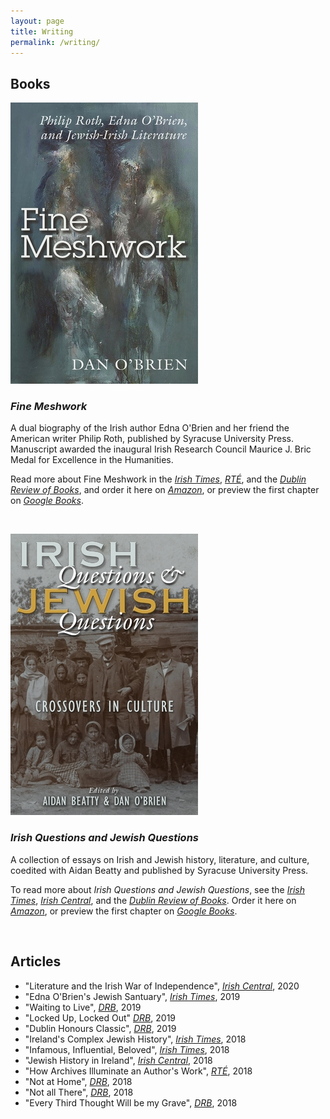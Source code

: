 ```yaml
---
layout: page
title: Writing
permalink: /writing/
---
```

## Books ##


![Fine Meshwork cover](/img/finemeshwork.jpg)

### *Fine Meshwork* ###

A dual biography of the Irish author Edna O'Brien and her friend the American writer Philip Roth, published by Syracuse University Press. Manuscript awarded the inaugural Irish Research Council Maurice J. Bric Medal for Excellence in the Humanities. 

Read more about Fine Meshwork in the [*Irish Times*](https://www.irishtimes.com/culture/books/how-edna-o-brien-found-sanctuary-among-jewish-american-writers-1.3980562), [*RTÉ*](https://www.rte.ie/brainstorm/2018/0903/991330-how-archives-illuminate-an-authors-work), and the [*Dublin Review of Books*](http://www.drb.ie/blog/writers-and-artists/2018/06/11/every-third-thought-will-be-my-grave), and order it here on [*Amazon*](https://www.amazon.com/Fine-Meshwork-Jewish-Irish-Literature-Studies/dp/0815636210), or preview the first chapter on [*Google Books*](https://books.google.ie/books?id=1l3XDwAAQBAJ&printsec=frontcover&redir_esc=y#v=onepage&q&f=false).


&nbsp;
&nbsp;
&nbsp;




![Irish Questions and Jewish Questions cover](/img/iqjq.jpg)


### *Irish Questions and Jewish Questions* ###

A collection of essays on Irish and Jewish history, literature, and culture, coedited with Aidan Beatty and published by Syracuse University Press.

To read more about *Irish Questions and Jewish Questions*, see the [*Irish Times*](https://www.irishtimes.com/culture/books/ireland-s-complex-jewish-history-influential-figures-who-were-anti-semites-1.3671755), [*Irish Central*](https://www.irishcentral.com/roots/history/irish-jewish-questions-jews-history-ireland), and the [*Dublin Review of Books*](https://www.drb.ie/new-books/irish-questions-and-jewish-questions-crossovers-in-culture). Order it here on [*Amazon*](https://www.amazon.com/Irish-Questions-Jewish-Crossovers-Culture-ebook/dp/B07D7YV14V/ref=sr_1_1?crid=2BS8ERD3KQD6N&dchild=1&keywords=irish+questions+and+jewish+questions&qid=1611326407&sprefix=irish+questions%2Cstripbooks-intl-ship%2C239&sr=8-1), or preview the first chapter on [*Google Books*](https://books.google.ie/books?id=m3N0DwAAQBAJ&printsec=frontcover&redir_esc=y#v=onepage&q&f=false).  



&nbsp;
&nbsp;
&nbsp;

## Articles ##
* "Literature and the Irish War of Independence", [*Irish Central*](https://www.irishcentral.com/roots/history/edna-o-brien-irish-war-of-independence), 2020
* "Edna O'Brien's Jewish Santuary", [*Irish Times*](https://www.irishtimes.com/culture/books/how-edna-o-brien-found-sanctuary-among-jewish-american-writers-1.3980562), 2019
* "Waiting to Live", [*DRB*](https://www.drb.ie/essays/waiting-to-live), 2019
* "Locked Up, Locked Out" [*DRB*](https://www.drb.ie/essays/locked-up-locked-out), 2019
* "Dublin Honours Classic", [*DRB*](https://www.drb.ie/writers-and-artists/writers-and-artists/2019/03/05/dublin-honours-classic-o-brien-trilogy), 2019
* "Ireland's Complex Jewish History", [*Irish Times*](https://www.irishtimes.com/culture/books/ireland-s-complex-jewish-history-influential-figures-who-were-anti-semites-1.3671755), 2018
* "Infamous, Influential, Beloved", [*Irish Times*](https://www.irishtimes.com/culture/books/infamous-influential-beloved-irish-writers-celebrate-edna-o-brien-1.3633207), 2018
* "Jewish History in Ireland", [*Irish Central*](https://www.irishcentral.com/roots/history/irish-jewish-questions-jews-history-ireland), 2018
* "How Archives Illuminate an Author's Work", [*RTÉ*](https://www.rte.ie/brainstorm/2018/0903/991330-how-archives-illuminate-an-authors-work/), 2018
* "Not at Home", [*DRB*](https://www.drb.ie/essays/not-at-home), 2018
* "Not all There", [*DRB*](https://www.drb.ie/essays/not-all-there), 2018
* "Every Third Thought Will be my Grave", [*DRB*](https://www.drb.ie/blog/writers-and-artists/2018/06/11/every-third-thought-will-be-my-grave), 2018





